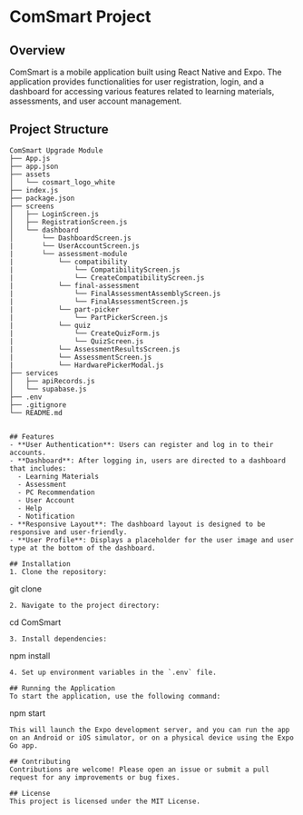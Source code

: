 # ComSmart Project

## Overview
ComSmart is a mobile application built using React Native and Expo. The application provides functionalities for user registration, login, and a dashboard for accessing various features related to learning materials, assessments, and user account management.

## Project Structure
```
ComSmart Upgrade Module 
├── App.js
├── app.json
├── assets
│   └── cosmart_logo_white
├── index.js
├── package.json
├── screens
│   ├── LoginScreen.js
│   ├── RegistrationScreen.js
│   └── dashboard
│       └── DashboardScreen.js
|       └── UserAccountScreen.js
|       └── assessment-module
|           └── compatibility
|               └── CompatibilityScreen.js
|               └── CreateCompatibilityScreen.js
|           └── final-assessment
|               └── FinalAssessmentAssemblyScreen.js
|               └── FinalAssessmentScreen.js
|           └── part-picker
|               └── PartPickerScreen.js
|           └── quiz
|               └── CreateQuizForm.js
|               └── QuizScreen.js
|           └── AssessmentResultsScreen.js
|           └── AssessmentScreen.js
|           └── HardwarePickerModal.js
├── services
│   ├── apiRecords.js
│   └── supabase.js
├── .env
├── .gitignore
└── README.md
```
```

## Features
- **User Authentication**: Users can register and log in to their accounts.
- **Dashboard**: After logging in, users are directed to a dashboard that includes:
  - Learning Materials
  - Assessment
  - PC Recommendation
  - User Account
  - Help
  - Notification
- **Responsive Layout**: The dashboard layout is designed to be responsive and user-friendly.
- **User Profile**: Displays a placeholder for the user image and user type at the bottom of the dashboard.

## Installation
1. Clone the repository:
   ```
   git clone <repository-url>
   ```
2. Navigate to the project directory:
   ```
   cd ComSmart
   ```
3. Install dependencies:
   ```
   npm install
   ```
4. Set up environment variables in the `.env` file.

## Running the Application
To start the application, use the following command:
```
npm start
```
This will launch the Expo development server, and you can run the app on an Android or iOS simulator, or on a physical device using the Expo Go app.

## Contributing
Contributions are welcome! Please open an issue or submit a pull request for any improvements or bug fixes.

## License
This project is licensed under the MIT License.
